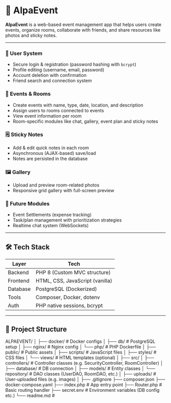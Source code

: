 # 🎉 AlpaEvent

**AlpaEvent** is a web-based event management app that helps users create events, organize rooms, collaborate with friends, and share resources like photos and sticky notes.

---
### 👥 User System
- Secure login & registration (password hashing with `bcrypt`)
- Profile editing (username, email, password)
- Account deletion with confirmation
- Friend search and connection system

### 📅 Events & Rooms
- Create events with name, type, date, location, and description
- Assign users to rooms connected to events
- View event information per room
- Room-specific modules like chat, gallery, event plan and sticky notes

### 🗒️ Sticky Notes
- Add & edit quick notes in each room
- Asynchronous (AJAX-based) save/load
- Notes are persisted in the database

### 🖼️ Gallery
- Upload and preview room-related photos
- Responsive grid gallery with full-screen preview

### 🧾 Future Modules
- Event Settlements (expense tracking)
- Task/plan management with prioritization strategies
- Realtime chat system (WebSockets)

---

## 🛠 Tech Stack

| Layer     | Tech                          |
|-----------|-------------------------------|
| Backend   | PHP 8 (Custom MVC structure)  |
| Frontend  | HTML, CSS, JavaScript (vanilla) |
| Database  | PostgreSQL (Dockerized)       |
| Tools     | Composer, Docker, dotenv      |
| Auth      | PHP native sessions, bcrypt   |

---

## 📁 Project Structure

ALPAEVENT/
│
├── docker/ # Docker configs
│ ├── db/ # PostgreSQL setup
│ ├── nginx/ # Nginx config
│ └── php/ # PHP Dockerfile
│
├── public/ # Public assets
│ ├── scripts/ # JavaScript files
│ ├── styles/ # CSS files
│ └── views/ # HTML templates (optional)
│
├── src/
│ ├── controllers/ # Controller classes (e.g. SecurityController, RoomController)
│ ├── database/ # DB connection
│ ├── models/ # Entity classes 
│ └── repository/ # DAO classes (UserDAO, RoomDAO, etc.)
│
├── uploads/ # User-uploaded files (e.g. images)
│
├── .gitignore
├── composer.json
├── docker-compose.yaml
├── index.php # App entry point
├── Router.php # Basic routing handler
├── secret.env # Environment variables (DB config etc.)
└── readme.md # 